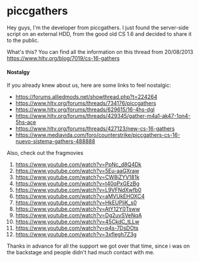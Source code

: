 # piccgathers

Hey guys, I'm the developer from piccgathers. I just found the server-side script on an external HDD, from the good old CS 1.6 and decided to share it to the public.

What's this? You can find all the information on this thread from 20/08/2013
https://www.hltv.org/blog/7019/cs-16-gathers

#### Nostalgy
If you already knew about us, here are some links to feel nostalgic:
* https://forums.alliedmods.net/showthread.php?t=224264
* https://www.hltv.org/forums/threads/734176/piccgathers
* https://www.hltv.org/forums/threads/629615/16-4hs-dgl
* https://www.hltv.org/forums/threads/429345/gather-m4a1-ak47-1on4-5hs-ace
* https://www.hltv.org/forums/threads/427123/new-cs-16-gathers
* https://www.mediavida.com/foro/counterstrike/piccgathers-cs-16-nuevo-sistema-gathers-488888

Also, check out the fragmovies
1. https://www.youtube.com/watch?v=PpNc_d8Q4Dk
2. https://www.youtube.com/watch?v=5Eu-aaGXraw
3. https://www.youtube.com/watch?v=CW8iZYV181k
4. https://www.youtube.com/watch?v=t40qPxGEzBg
5. https://www.youtube.com/watch?v=L9VFNdXwfb0
6. https://www.youtube.com/watch?v=aMVUkEHOXC4
7. https://www.youtube.com/watch?v=HkEUPliK_s0
8. https://www.youtube.com/watch?v=AtY12Y0Tsww
9. https://www.youtube.com/watch?v=Dg2uvSVeNqA
10. https://www.youtube.com/watch?v=45CkdC_tLLw
11. https://www.youtube.com/watch?v=p4s-7DsDOts
12. https://www.youtube.com/watch?v=3xflegh7Z3g

Thanks in advance for all the support we got over that time, since i was on the backstage and people didn't had much contact with me.
